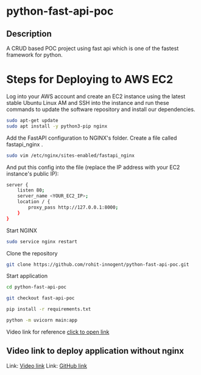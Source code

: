 # python-fast-api-poc

## Description
A CRUD based POC project using fast api which is one of the fastest framework for python.

# Steps for Deploying to AWS EC2
Log into your AWS account and create an EC2 instance using the latest stable Ubuntu Linux AM and SSH into the instance and run these commands to update the software repository and install our dependencies.
```bash
sudo apt-get update
sudo apt install -y python3-pip nginx
```

Add the FastAPI configuration to NGINX's folder. Create a file called fastapi_nginx .

```bash
sudo vim /etc/nginx/sites-enabled/fastapi_nginx
```

And put this config into the file (replace the IP address with your EC2 instance's public IP):
```bash
server {
    listen 80;   
    server_name <YOUR_EC2_IP>;    
    location / {        
        proxy_pass http://127.0.0.1:8000;    
    }
}
```

Start NGINX
```bash
sudo service nginx restart
```

Clone the repository
```bash
git clone https://github.com/rohit-innogent/python-fast-api-poc.git
```

Start application
```bash
cd python-fast-api-poc

git checkout fast-api-poc

pip install -r requirements.txt

python -m uvicorn main:app
```

Video link for reference [click to open link](https://www.youtube.com/watch?v=SgSnz7kW-Ko)

## Video link to deploy application without nginx
Link: [Video link](https://www.youtube.com/watch?v=_719QPPARUw)
Link: [GitHub link](https://github.com/smurfcoders/fastapi-hosting)
